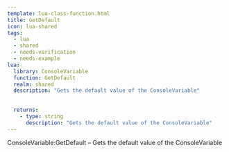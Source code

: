 ```yaml
---
template: lua-class-function.html
title: GetDefault
icon: lua-shared
tags:
  - lua
  - shared
  - needs-verification
  - needs-example
lua:
  library: ConsoleVariable
  function: GetDefault
  realm: shared
  description: "Gets the default value of the ConsoleVariable"
  
  
  returns:
    - type: string
      description: "Gets the default value of the ConsoleVariable"
---
```


<div class="lua__search__keywords">
ConsoleVariable:GetDefault &#x2013; Gets the default value of the ConsoleVariable
</div>
